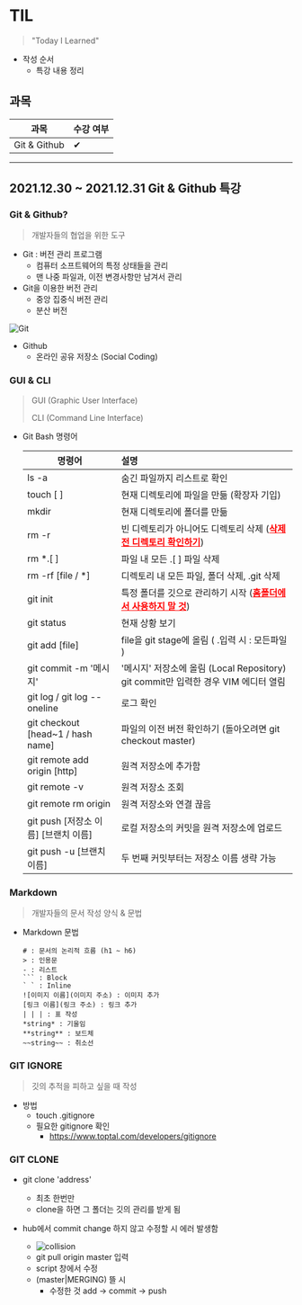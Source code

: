 # TIL

> "Today I Learned"



- 작성 순서
  - 특강 내용 정리



## 과목

| 과목   | 수강 여부 |
| ------ | --------- |
| Git & Github    | ✔         |

---
## 2021.12.30 ~ 2021.12.31 Git & Github 특강
### Git & Github?
> 개발자들의 협업을 위한 도구

- Git : 버전 관리 프로그램
  - 컴퓨터 소프트웨어의 특정 상태들을 관리
  - 맨 나중 파일과, 이전 변경사항만 남겨서 관리
- Git을 이용한 버전 관리
  - 중앙 집중식 버전 관리
  - 분산 버전

![Git](https://user-images.githubusercontent.com/87686562/147811756-13e74e46-220c-436e-8a5f-b8e1152a9375.PNG)


- Github
  - 온라인 공유 저장소 (Social Coding)



### GUI & CLI
> GUI (Graphic User Interface)
>
> CLI (Command Line Interface)

- Git Bash 명령어

  | 명령어                               | 설명                                                         |
  | ------------------------------------ | :----------------------------------------------------------- |
  | ls -a                                | 숨긴 파일까지 리스트로 확인                                  |
  | touch [ ]                            | 현재 디렉토리에 파일을 만듦 (확장자 기입)                    |
  | mkdir                                | 현재 디렉토리에 폴더를 만듦                                  |
  | rm -r                                | 빈 디렉토리가 아니어도 디렉토리 삭제 (**<span style = 'color : red'><u>삭제 전 디렉토리 확인하기</u></span>**) |
  | rm *.[ ]                             | 파일 내 모든 .[ ] 파일 삭제                                  |
  | rm -rf [file / *]                    | 디렉토리 내 모든 파일, 폴더 삭제, .git 삭제                  |
  | git init                             | 특정 폴더를 깃으로 관리하기 시작 (**<span style = 'color : red'><u>홈폴더에서 사용하지 말 것</u></span>**) |
  | git status                           | 현재 상황 보기                                               |
  | git add [file]                       | file을 git stage에 올림 ( .입력 시 : 모든파일 )              |
  | git commit -m '메시지'               | '메시지' 저장소에 올림 (Local Repository) git commit만 입력한 경우 VIM 에디터 열림 |
  | git log / git log --oneline          | 로그 확인                                                    |
  | git checkout [head~1 / hash name]    | 파일의 이전 버전 확인하기 (돌아오려면 git checkout master)   |
  | git remote add origin [http]         | 원격 저장소에 추가함                                         |
  | git remote -v                        | 원격 저장소 조회                                             |
  | git remote rm origin                 | 원격 저장소와 연결 끊음                                      |
  | git push [저장소 이름] [브랜치 이름] | 로컬 저장소의 커밋을 원격 저장소에 업로드                    |
  | git push -u [브랜치 이름]            | 두 번째 커밋부터는 저장소 이름 생략 가능                     |



### Markdown
> 개발자들의 문서 작성 양식 & 문법

- Markdown 문법

  ```
  # : 문서의 논리적 흐름 (h1 ~ h6)
  > : 인용문
  - : 리스트
  ``` : Block
  ` ` : Inline
  ![이미지 이름](이미지 주소) : 이미지 추가
  [링크 이름](링크 주소) : 링크 추가
  | | | : 표 작성
  *string* : 기울임
  **string** : 보드체
  ~~string~~ : 취소선
  ```


### GIT IGNORE

> 깃의 추적을 피하고 싶을 때 작성

- 방법
  - touch .gitignore
  - 필요한 gitignore 확인
    - https://www.toptal.com/developers/gitignore

### GIT CLONE

- git clone 'address'
  - 최초 한번만
  - clone을 하면 그 폴더는 깃의 관리를 받게 됨

- hub에서 commit change 하지 않고 수정할 시 에러 발생함
  - ![collision](https://user-images.githubusercontent.com/87686562/147811861-67fe3d52-b837-4ab1-ac29-6ca9c2d032f8.PNG)
  - git pull origin master 입력
  - script 창에서 수정
  - (master|MERGING) 뜰 시
    - 수정한 것 add -> commit -> push